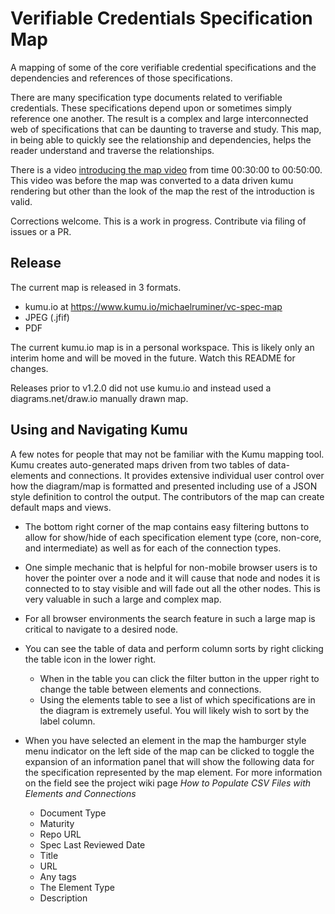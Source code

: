# Verifiable Credentials Specification Map
A mapping of some of the core verifiable credential specifications and the dependencies and references of those specifications. 

There are many specification type documents related to verifiable credentials. These specifications depend upon or sometimes simply reference one another. The result is a complex and large interconnected web of specifications that can be daunting to traverse and study. This map, in being able to quickly see the relationship and dependencies, helps the reader understand and traverse the relationships.

There is a video [introducing the map video](https://us02web.zoom.us/rec/play/1S7SW3-XRzEEi4LX-w9SH5zbUyu9Zy4eUQ2ilL7UbfvMghESmMONW0R5L1zOxrjsGJe9IKr634wJ8DIG.-zm-7A2M_JmXEfAJ?continueMode=true&_x_zm_rtaid=kopTclmIR0iz5_SWYP86rA.1611248968017.55f5ed3e1d92d74ff20733c7ae197daf&_x_zm_rhtaid=70) from time 00:30:00 to 00:50:00. This video was before the map was converted to a data driven kumu rendering but other than the look of the map the rest of the introduction is valid.

Corrections welcome. This is a work in progress. Contribute via filing of issues or a PR.

## Release
The current map is released in 3 formats.
- kumu.io at https://www.kumu.io/michaelruminer/vc-spec-map
- JPEG (.jfif)
- PDF


The current kumu.io map is in a personal workspace. This is likely only an interim home and will be moved in the future. Watch this README for changes.

Releases prior to v1.2.0 did not use kumu.io and instead used a diagrams.net/draw.io manually drawn map.

## Using and Navigating Kumu
A few notes for people that may not be familiar with the Kumu mapping tool. Kumu creates auto-generated maps driven from two tables of data- elements and connections. It provides extensive individual user control over how the diagram/map is formatted and presented including use of a JSON style definition to control the output. The contributors of the map can create default maps and views.

* The bottom right corner of the map contains easy filtering buttons to allow for show/hide of each specification element type (core, non-core, and intermediate) as well as for each of the connection types.
* One simple mechanic that is helpful for non-mobile browser users is to hover the pointer over a node and it will cause that node and nodes it is connected to to stay visible and will fade out all the other nodes. This is very valuable in such a large and complex map.

* For all browser environments the search feature in such a large map is critical to navigate to a desired node.
* You can see the table of data and perform column sorts by right clicking the table icon in the lower right.
   * When in the table you can click the filter button in the upper right to change the table between elements and connections.
   * Using the elements table to see a list of which specifications are in the diagram is extremely useful. You will likely wish to sort by the label column.
* When you have selected an element in the map the hamburger style menu indicator on the left side of the map can be clicked to toggle the expansion of an information panel that will show the following data for the specification represented by the map element. For more information on the field see the project wiki page _How to Populate CSV Files with Elements and Connections_
   * Document Type
   * Maturity
   * Repo URL
   * Spec Last Reviewed Date
   * Title
   * URL
   * Any tags
   * The Element Type
   * Description



